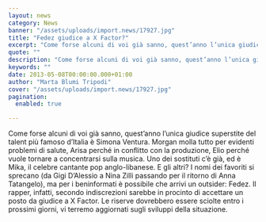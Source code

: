 ```yaml
---
layout: news
category: News
banner: "/assets/uploads/import.news/17927.jpg"
title: "Fedez giudice a X Factor?"
excerpt: "Come forse alcuni di voi già sanno, quest’anno l’unica giudice superstite del talent più famoso d’Italia è Simona Ventura. Morgan molla tutto per evidenti problemi di salute, Arisa perché in conflitto con la produzione, Elio perché vuole tornare a concentrarsi sulla musica. Uno dei sostituti c’è già, ed è Mika, il celebre cantante pop anglo-libanese. [&hellip"
quote: ""
description: "Come forse alcuni di voi già sanno, quest’anno l’unica giudice superstite del talent più famoso d’Italia è Simona Ventura. Morgan molla tutto per evidenti problemi di salute, Arisa perché in conflitto con la produzione, Elio perché vuole tornare a concentrarsi sulla musica. Uno dei sostituti c’è già, ed è Mika, il celebre cantante pop anglo-libanese. [&hellip"
keywords: ""
date: 2013-05-08T00:00:00.000+01:00
author: "Marta Blumi Tripodi"
cover: "/assets/uploads/import.news/17927.jpg"
pagination:
  enabled: true

---
```


Come forse alcuni di voi già sanno, quest’anno l’unica giudice superstite del talent più famoso d’Italia è Simona Ventura. Morgan molla tutto per evidenti problemi di salute, Arisa perché in conflitto con la produzione, Elio perché vuole tornare a concentrarsi sulla musica. Uno dei sostituti c’è già, ed è Mika, il celebre cantante pop anglo-libanese. E gli altri? I nomi dei favoriti si sprecano (da Gigi D’Alessio a Nina Zilli passando per il ritorno di Anna Tatangelo), ma per i beninformati è possibile che arrivi un outsider: Fedez. Il rapper, infatti, secondo indiscrezioni sarebbe in procinto di accettare un posto da giudice a X Factor. Le riserve dovrebbero essere sciolte entro i prossimi giorni, vi terremo aggiornati sugli sviluppi della situazione.